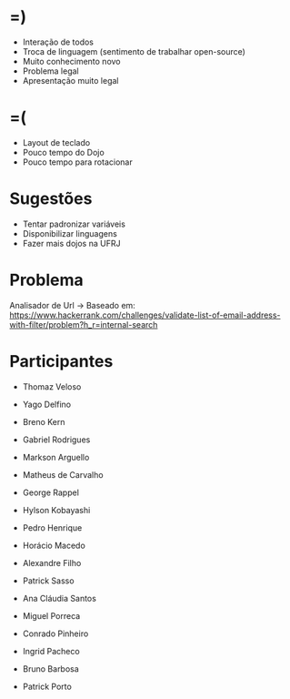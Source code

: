 =)
==

- Interação de todos
- Troca de linguagem (sentimento de trabalhar open-source)
- Muito conhecimento novo
- Problema legal
- Apresentação muito legal

=(
==

- Layout de teclado
- Pouco tempo do Dojo
- Pouco tempo para rotacionar

Sugestões
=========

- Tentar padronizar variáveis
- Disponibilizar linguagens
- Fazer mais dojos na UFRJ

Problema
========

Analisador de Url -> Baseado em: https://www.hackerrank.com/challenges/validate-list-of-email-address-with-filter/problem?h_r=internal-search

Participantes
=============

- Thomaz Veloso
- Yago Delfino
- Breno Kern
- Gabriel Rodrigues

- Markson Arguello
- Matheus de Carvalho
- George Rappel
- Hylson Kobayashi
- Pedro Henrique

- Horácio Macedo
- Alexandre Filho
- Patrick Sasso
- Ana Cláudia Santos
- Miguel Porreca
- Conrado Pinheiro

- Ingrid Pacheco
- Bruno Barbosa
- Patrick Porto